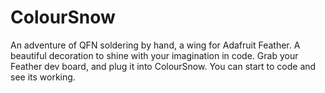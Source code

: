 # ColourSnow

An adventure of QFN soldering by hand, a wing for Adafruit Feather.
A beautiful decoration to shine with your imagination in code.
Grab your Feather dev board, and plug it into ColourSnow.
You can start to code and see its working.


